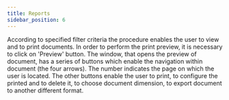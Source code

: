 ```yaml
---
title: Reports
sidebar_position: 6
---
```


According to specified filter criteria the procedure enables the user to view and to print documents. In order to perform the print preview, it is necessary to click on 'Preview' button. The window, that opens the preview of document, has a series of buttons which enable the navigation within document (the four arrows). The number indicates the page on which the user is located. The other buttons enable the user to print, to configure the printed and to delete it, to choose document dimension, to export document to another different format.






